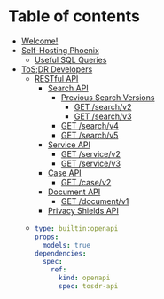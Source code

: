 # Table of contents

* [Welcome!](README.md)
* [Self-Hosting Phoenix](self-hosting-phoenix/README.md)
  * [Useful SQL Queries](self-hosting-phoenix/useful-sql-queries.md)
* [ToS;DR Developers](tos-dr-developers/README.md)
  * [RESTful API](tos-dr-developers/restful-api/README.md)
    * [Search API](tos-dr-developers/restful-api/search-api/README.md)
      * [Previous Search Versions](tos-dr-developers/restful-api/search-api/previous-search-versions/README.md)
        * [GET /search/v2](tos-dr-developers/restful-api/search-api/previous-search-versions/get-search-v2.md)
        * [GET /search/v3](tos-dr-developers/restful-api/search-api/previous-search-versions/get-search-v3.md)
      * [GET /search/v4](tos-dr-developers/restful-api/search-api/get-search-v4.md)
      * [GET /search/v5](tos-dr-developers/restful-api/search-api/get-search-v5.md)
    * [Service API](tos-dr-developers/restful-api/service-api/README.md)
      * [GET /service/v2](tos-dr-developers/restful-api/service-api/get-service-v2.md)
      * [GET /service/v3](tos-dr-developers/restful-api/service-api/get-service-v3.md)
    * [Case API](tos-dr-developers/restful-api/case-api/README.md)
      * [GET /case/v2](tos-dr-developers/restful-api/case-api/get-case-v2.md)
    * [Document API](tos-dr-developers/restful-api/document-api/README.md)
      * [GET /document/v1](tos-dr-developers/restful-api/document-api/get-document-v1.md)
    * [Privacy Shields API](tos-dr-developers/restful-api/privacy-shields-api.md)
  * ```yaml
    type: builtin:openapi
    props:
      models: true
    dependencies:
      spec:
        ref:
          kind: openapi
          spec: tosdr-api
    ```
